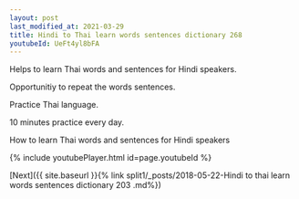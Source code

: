 ```yaml
---
layout: post
last_modified_at: 2021-03-29
title: Hindi to Thai learn words sentences dictionary 268 
youtubeId: UeFt4yl8bFA
---
```

 
 
Helps to learn Thai words and sentences for Hindi speakers.

Opportunitiy to repeat the words sentences. 

Practice Thai language. 
 
10 minutes practice every day. 
 
How to learn Thai words and sentences for Hindi speakers 
 
{% include youtubePlayer.html id=page.youtubeId %}
 
 
[Next]({{ site.baseurl }}{% link  split1/_posts/2018-05-22-Hindi to thai learn words sentences dictionary 203 .md%})
 
